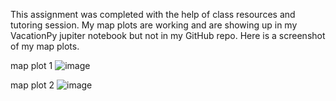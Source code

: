 This assignment was completed with the help of class resources and tutoring session.
My map plots are working and are showing up in my VacationPy jupiter notebook but not in my GitHub repo. Here is a screenshot of my map plots. 

map plot 1
![image](https://github.com/user-attachments/assets/b2ae8ae2-8ea0-4962-b7d6-ec596bd372eb)


map plot 2
![image](https://github.com/user-attachments/assets/afaf5106-a939-4944-91fb-491025b51832)
